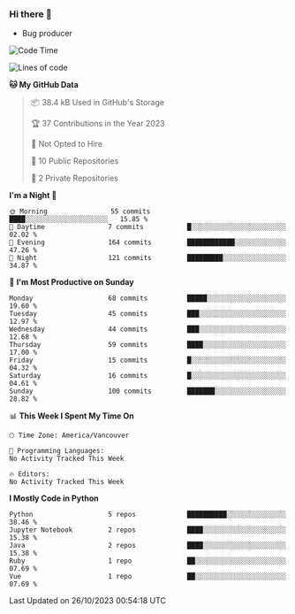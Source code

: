 ### Hi there 👋
* Bug producer
<!--START_SECTION:waka-->
![Code Time](http://img.shields.io/badge/Code%20Time-931%20hrs%2035%20mins-blue)

![Lines of code](https://img.shields.io/badge/From%20Hello%20World%20I%27ve%20Written-81.1%20thousand%20lines%20of%20code-blue)

**🐱 My GitHub Data** 

> 📦 38.4 kB Used in GitHub's Storage 
 > 
> 🏆 37 Contributions in the Year 2023
 > 
> 🚫 Not Opted to Hire
 > 
> 📜 10 Public Repositories 
 > 
> 🔑 2 Private Repositories 
 > 
**I'm a Night 🦉** 

```text
🌞 Morning                55 commits          ████░░░░░░░░░░░░░░░░░░░░░   15.85 % 
🌆 Daytime                7 commits           █░░░░░░░░░░░░░░░░░░░░░░░░   02.02 % 
🌃 Evening                164 commits         ████████████░░░░░░░░░░░░░   47.26 % 
🌙 Night                  121 commits         █████████░░░░░░░░░░░░░░░░   34.87 % 
```
📅 **I'm Most Productive on Sunday** 

```text
Monday                   68 commits          █████░░░░░░░░░░░░░░░░░░░░   19.60 % 
Tuesday                  45 commits          ███░░░░░░░░░░░░░░░░░░░░░░   12.97 % 
Wednesday                44 commits          ███░░░░░░░░░░░░░░░░░░░░░░   12.68 % 
Thursday                 59 commits          ████░░░░░░░░░░░░░░░░░░░░░   17.00 % 
Friday                   15 commits          █░░░░░░░░░░░░░░░░░░░░░░░░   04.32 % 
Saturday                 16 commits          █░░░░░░░░░░░░░░░░░░░░░░░░   04.61 % 
Sunday                   100 commits         ███████░░░░░░░░░░░░░░░░░░   28.82 % 
```


📊 **This Week I Spent My Time On** 

```text
🕑︎ Time Zone: America/Vancouver

💬 Programming Languages: 
No Activity Tracked This Week

🔥 Editors: 
No Activity Tracked This Week
```

**I Mostly Code in Python** 

```text
Python                   5 repos             ██████████░░░░░░░░░░░░░░░   38.46 % 
Jupyter Notebook         2 repos             ████░░░░░░░░░░░░░░░░░░░░░   15.38 % 
Java                     2 repos             ████░░░░░░░░░░░░░░░░░░░░░   15.38 % 
Ruby                     1 repo              ██░░░░░░░░░░░░░░░░░░░░░░░   07.69 % 
Vue                      1 repo              ██░░░░░░░░░░░░░░░░░░░░░░░   07.69 % 
```




 Last Updated on 26/10/2023 00:54:18 UTC
<!--END_SECTION:waka-->
